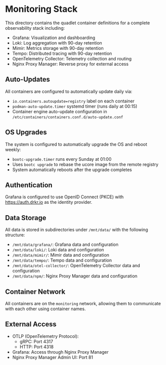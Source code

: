 # Monitoring Stack

This directory contains the quadlet container definitions for a complete observability stack including:

- Grafana: Visualization and dashboarding
- Loki: Log aggregation with 90-day retention
- Mimir: Metrics storage with 90-day retention
- Tempo: Distributed tracing with 90-day retention
- OpenTelemetry Collector: Telemetry collection and routing
- Nginx Proxy Manager: Reverse proxy for external access

## Auto-Updates

All containers are configured to automatically update daily via:
- `io.containers.autoupdate=registry` label on each container
- `podman-auto-update.timer` systemd timer (runs daily at 00:15)
- Container engine auto-update configuration in `/etc/containers/containers.conf.d/auto-update.conf`

## OS Upgrades

The system is configured to automatically upgrade the OS and reboot weekly:
- `bootc-upgrade.timer` runs every Sunday at 01:00
- Uses `bootc upgrade` to rebase the ucore image from the remote registry
- System automatically reboots after the upgrade completes

## Authentication

Grafana is configured to use OpenID Connect (PKCE) with https://auth.drkr.io as the identity provider.

## Data Storage

All data is stored in subdirectories under `/mnt/data/` with the following structure:

- `/mnt/data/grafana/`: Grafana data and configuration
- `/mnt/data/loki/`: Loki data and configuration
- `/mnt/data/mimir/`: Mimir data and configuration
- `/mnt/data/tempo/`: Tempo data and configuration
- `/mnt/data/otel-collector/`: OpenTelemetry Collector data and configuration
- `/mnt/data/npm/`: Nginx Proxy Manager data and configuration

## Container Network

All containers are on the `monitoring` network, allowing them to communicate with each other using container names.

## External Access

- OTLP (OpenTelemetry Protocol):
  - gRPC: Port 4317
  - HTTP: Port 4318
- Grafana: Access through Nginx Proxy Manager
- Nginx Proxy Manager Admin UI: Port 81
